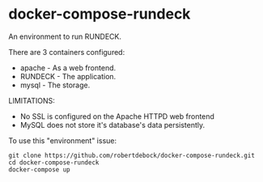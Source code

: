 # docker-compose-rundeck
An environment to run RUNDECK.

There are 3 containers configured:
- apache - As a web frontend.
- RUNDECK - The application.
- mysql - The storage.

LIMITATIONS:
- No SSL is configured on the Apache HTTPD web frontend
- MySQL does not store it's database's data persistently.

To use this "environment" issue:

    git clone https://github.com/robertdebock/docker-compose-rundeck.git
    cd docker-compose-rundeck
    docker-compose up
